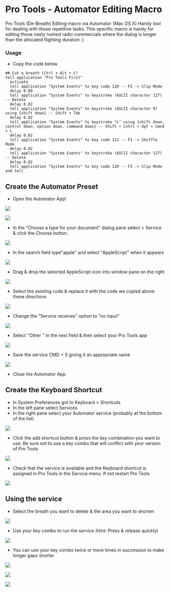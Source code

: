 # Pro Tools - Automator Editing Macro

Pro Tools (De-Breath) Editing macro via Automator (Mac OS X)
Handy tool for dealing with those repetitive tasks.
This specific macro is handy for editing those nasty rushed radio commercials where the dialog is longer than the allocated flighting duration :)

### Usage ###

 - Copy the code below

```
## Cut a breath (Ctrl + Alt + C)
tell application "Pro Tools First"
  activate
  tell application "System Events" to key code 120 -- F2 -> Slip Mode
  delay 0.09
  tell application "System Events" to keystroke (ASCII character 127) -- Delete
  delay 0.02
  tell application "System Events" to keystroke (ASCII character 9) using {shift down} -- Shift + Tab 
  delay 0.02
  tell application "System Events" to keystroke "L" using {shift down, control down, option down, command down} -- Shift + Cntrl + Opt + Cmnd + L
  delay 0.02
  tell application "System Events" to key code 122 -- F1 -> Shuffle Mode
  delay 0.02
  tell application "System Events" to keystroke (ASCII character 127) -- Delete
  delay 0.02
  tell application "System Events" to key code 120 -- F2 -> Slip Mode
end tell
```

Create the Automator Preset
---------------------------
 - Open the Automator App!

  ![](https://github.com/davidteren/Pro-Tools-Edit-Macros/blob/master/images/01.png)

  ![](https://github.com/davidteren/Pro-Tools-Edit-Macros/blob/master/images/02.png)

 - In the "Choose a type for your document" dialog pane select > Service & click the Choose button.

  ![](https://github.com/davidteren/Pro-Tools-Edit-Macros/blob/master/images/02b.png)

 - In the search field type"apple" and select "AppleScript" when it appears

  ![](https://github.com/davidteren/Pro-Tools-Edit-Macros/blob/master/images/03.png)

 - Drag & drop the selected AppleScript icon into window pane on the right

  ![](https://github.com/davidteren/Pro-Tools-Edit-Macros/blob/master/images/04.png)

 - Select the existing code & replace it with the code we copied above these directions

  ![](https://github.com/davidteren/Pro-Tools-Edit-Macros/blob/master/images/05.png)

 - Change the "Service receives" option to "no input"

  ![](https://github.com/davidteren/Pro-Tools-Edit-Macros/blob/master/images/06.png)

 - Select "Other " in the next field & then select your Pro Tools app

  ![](https://github.com/davidteren/Pro-Tools-Edit-Macros/blob/master/images/07.png)

 - Save the service CMD + S giving it an appropriate name

  ![](https://github.com/davidteren/Pro-Tools-Edit-Macros/blob/master/images/09.png)

 - Close the Automator App
 
Create the Keyboard Shortcut
-------
 - In System Preferences got to Keyboard > Shortcuts
 - In the left pane select Services
 - In the right pane select your Automator service (probably at the bottom of the list)

  ![](https://github.com/davidteren/Pro-Tools-Edit-Macros/blob/master/images/10.png)

 - Click the add shortcut button & press the key combination you want to use. Be sure not to use a key combo that will conflict with your version of Pro Tools

  ![](https://github.com/davidteren/Pro-Tools-Edit-Macros/blob/master/images/11.png)

 - Check that the service is available and the Keyboard shortcut is assigned in Pro Tools in the Service menu. If not restart Pro Tools

  ![](https://github.com/davidteren/Pro-Tools-Edit-Macros/blob/master/images/12.png)


Using the service
-------
 - Select the breath you want to delete & the area you want to shorten

  ![](https://github.com/davidteren/Pro-Tools-Edit-Macros/blob/master/images/13.png)

 - Use your key combo to run the service (Hint: Press & release quickly)

  ![](https://github.com/davidteren/Pro-Tools-Edit-Macros/blob/master/images/14.png)

 - You can use your key combo twice or more times in succession to make longer gaps shorter.

  ![](https://github.com/davidteren/Pro-Tools-Edit-Macros/blob/master/images/15.png)

  ![](https://github.com/davidteren/Pro-Tools-Edit-Macros/blob/master/images/16.png)

  ![](https://github.com/davidteren/Pro-Tools-Edit-Macros/blob/master/images/17.png)

